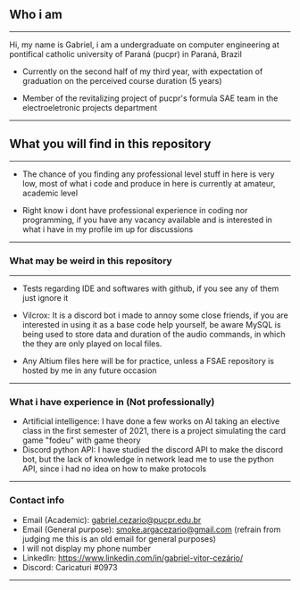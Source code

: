 ## Who i am
---
Hi, my name is Gabriel, i am a undergraduate on computer engineering at pontifical catholic university of Paraná (pucpr) in Paraná, Brazil

- Currently on the second half of my third year, with expectation of graduation on the perceived course duration (5 years)

- Member of the revitalizing project of pucpr's formula SAE team in the electroeletronic projects department
--- 
## What you will find in this repository
---
- The chance of you finding any professional level stuff in here is very low, most of what i code and produce in here is currently at amateur, academic level

- Right know i dont have professional experience in coding nor programming, if you have any vacancy available and is interested in what i have in my profile im up for             discussions  
---
### What may be weird in this repository
---

- Tests regarding IDE and softwares with github, if you see any of them just ignore it

- Vilcrox: It is a discord bot i made to annoy some close friends, if you are interested in using it as a base code help yourself,
  be aware MySQL is being used to store data and duration of the audio commands, in which the they are only played on local files.

- Any Altium files here will be for practice, unless a FSAE repository is hosted by me in any future occasion
---
### What i have experience in (**Not professionally**)

- Artificial intelligence: I have done a few works on AI taking an elective class in the first semester of 2021, there is a project simulating the card game "fodeu" with game 
  theory
- Discord python API: I have studied the discord API to make the discord bot, but the lack of knowledge in network lead me to use the python API, since i had no idea on how to
  make protocols
---
### Contact info
  - Email (Academic): gabriel.cezario@pucpr.edu.br
  - Email (General purpose): smoke.argacezario@gmail.com (refrain from judging me this is an old email for general purposes)
  - I will not display my phone number
  - LinkedIn: https://www.linkedin.com/in/gabriel-vitor-cezário/
  - Discord: Caricaturi #0973
---
